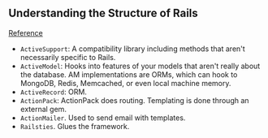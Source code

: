 ## Understanding the Structure of Rails
[Reference](http://codefol.io/posts/Understanding-the-Structure-of-Rails)

- `ActiveSupport`: A compatibility library including methods that aren't necessarily specific to Rails.
- `ActiveModel`: Hooks into features of your models that aren't really about the database. AM implementations are ORMs, which can hook to MongoDB, Redis, Memcached, or even local machine memory.
- `ActiveRecord`: ORM.
- `ActionPack`: ActionPack does routing. Templating is done through an external gem.
- `ActionMailer`. Used to send email with templates.
- `Railsties`. Glues the framework.

